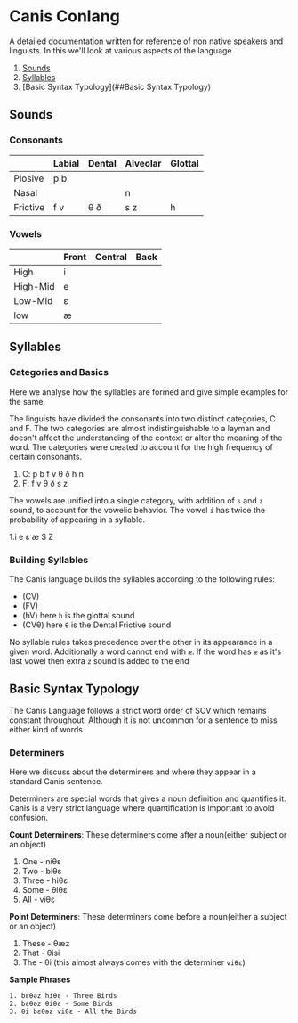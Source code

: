 # Canis Conlang

A detailed documentation written for reference of non native speakers and linguists. In this we'll look at various aspects of the language
1. [Sounds](##Sounds)
2. [Syllables](##Syllables)
3. [Basic Syntax Typology](##Basic Syntax Typology)

## Sounds

### Consonants

|   |  Labial  |Dental|Alveolar|Glottal|
|---|---|---|---|---|
|Plosive   |p b   |   |   |   |
|Nasal   |   |   |n   |   |
|Frictive   |f v   |θ ð   |s z   |h   |

### Vowels

|   |Front   |Central   |Back   |
|---|---|---|---|
|High   |i   |   |   |
|High-Mid   |e   |   |   |
|Low-Mid   |ɛ   |   |   |
|low   |æ   |   |   |

## Syllables

### Categories and Basics

Here we analyse how the syllables are formed and give simple examples for the same.

The linguists have divided the consonants into two distinct categories, C and F. The two categories are almost indistinguishable to a layman and doesn't affect the understanding of the context or alter the meaning of the word. The categories were created to account for the high frequency of certain consonants.

1. C: p b f v θ ð h n
2. F: f v θ ð s z

The vowels are unified into a single category, with addition of `s` and `z` sound, to account for the vowelic behavior. The vowel `i` has twice the probability of appearing in a syllable.

1.i e ɛ æ S Z

### Building Syllables

The Canis language builds the syllables according to the following rules:

* (CV)
* (FV)
* (hV) here `h` is the glottal sound
* (CVθ) here `θ` is the Dental Frictive sound

No syllable rules takes precedence over the other in its appearance in a given word. Additionally a word cannot end with `æ`. If the word has `æ` as it's last vowel then extra `z` sound is added to the end

## Basic Syntax Typology

The Canis Language follows a strict word order of SOV which remains constant throughout. Although it is not uncommon for a sentence to miss either kind of words.

### Determiners

Here we discuss about the determiners and where they appear in a standard Canis sentence.

Determiners are special words that gives a noun definition and quantifies it. Canis is a very strict language where quantification is important to avoid confusion.

**Count Determiners**: These determiners come after a noun(either subject or an object)

1. One - niθɛ
2. Two -  biθɛ
3. Three -  hiθɛ
4. Some -  θiθɛ
5. All - viθɛ

**Point Determiners**: These determiners come before a noun(either a subject or an object)

1. These - θæz 
2. That - θisi
3. The - θi (this almost always comes with the determiner `viθɛ`)

**Sample Phrases**

```
1. bɛθəz hiθɛ - Three Birds
2. bɛθəz θiθɛ - Some Birds
3. θi bɛθəz viθɛ - All the Birds
```
